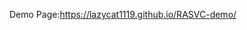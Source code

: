 Demo Page:[https://lazycat1119.github.io/RASVC-demo/
](https://lazycat1119.github.io/MCF-SVC-demo/)
